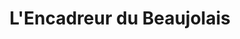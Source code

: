 ---
title: "L'Encadreur du Beaujolais"
url: /villefranche-sur-saone/lencadreur-du-beaujolais/
shop: Rahmen
---